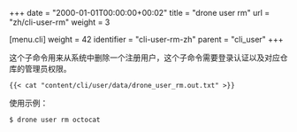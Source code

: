+++
date = "2000-01-01T00:00:00+00:02"
title = "drone user rm"
url = "zh/cli-user-rm"
weight = 3

[menu.cli]
  weight = 42
  identifier = "cli-user-rm-zh"
  parent = "cli_user"
+++

<!--This subcommand deletes a registered user from the system. Please note this command requires administrative privileges.-->

这个子命令用来从系统中删除一个注册用户，这个子命令需要登录认证以及对应仓库的管理员权限。

```text
{{< cat "content/cli/user/data/drone_user_rm.out.txt" >}}
```

使用示例：

```text
$ drone user rm octocat
```

